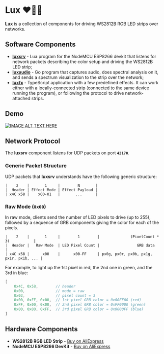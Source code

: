 # Lux ❤️💚💙

**Lux** is a collection of components for driving
WS2812B RGB LED strips over networks.

## Software Components
* **[luxsrv](https://github.com/ivkos/luxsrv)** - Lua program for the NodeMCU ESP8266 devkit that listens for 
network packets describing the color setup and driving the WS2812B LED strip;
* **[luxaudio](https://github.com/ivkos/luxaudio)** - Go program that captures audio, does spectral analysis on it, and sends 
a spectrum visualization to the strip over the network;
* **[luxfx](https://github.com/ivkos/luxfx)** - TypeScript application with a few predefined effects. It can work either
with a locally-connected strip (connected to the same device running the program), 
or following the protocol to drive network-attached strips.

## Demo
[![IMAGE ALT TEXT HERE](https://img.youtube.com/vi/OsAWr4fFMH0/0.jpg)](https://www.youtube.com/watch?v=OsAWr4fFMH0)

## Network Protocol
The **luxsrv** component listens for UDP packets on port **`42170`**.


### Generic Packet Structure
UDP packets that **luxsrv** understands have the following generic structure:
```
|    2    |       1     |        N       |
|  Header | Effect Mode | Effect Payload |
| x4C x58 |    x00-01   |       ...      |
```


### Raw Mode (`0x00`)
In raw mode, clients send the number of LED pixels to drive (up to 255),
followed by a sequence of GRB components giving the color for each of the pixels.

```
|    2    |       1     |        1        |              (PixelCount * 3)           | 
|  Header |   Raw Mode  | LED Pixel Count |                 GRB data                |
| x4C x58 |      x00    |      x00-FF     | px0g, px0r, px0b, px1g, px1r, px1b, ... |
```

For example, to light up the 1st pixel in red, the 2nd one in green, and the 3rd in blue:
```js
[ 
    0x4C, 0x58,        // header 
    0x00,              // mode = raw
    0x03,              // pixel count = 3 
    0x00, 0xFF, 0x00,  // 1st pixel GRB color = 0x00FF00 (red)
    0xFF, 0x00, 0x00,  // 2nd pixel GRB color = 0xFF0000 (green)
    0x00, 0x00, 0xFF,  // 3rd pixel GRB color = 0x0000FF (blue)
]
```

## Hardware Components
* **WS2812B RGB LED Strip** - [Buy on AliExpress](https://www.aliexpress.com/item/2036819167.html)
* **NodeMCU ESP8266 DevKit** - [Buy on AliExpress](https://www.aliexpress.com/item/32656775273.html)
